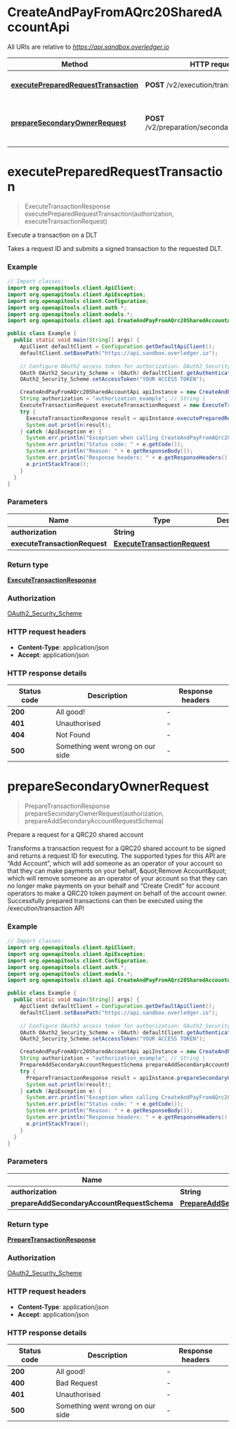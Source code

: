 # CreateAndPayFromAQrc20SharedAccountApi

All URIs are relative to *https://api.sandbox.overledger.io*

Method | HTTP request | Description
------------- | ------------- | -------------
[**executePreparedRequestTransaction**](CreateAndPayFromAQrc20SharedAccountApi.md#executePreparedRequestTransaction) | **POST** /v2/execution/transaction | Execute a transaction on a DLT
[**prepareSecondaryOwnerRequest**](CreateAndPayFromAQrc20SharedAccountApi.md#prepareSecondaryOwnerRequest) | **POST** /v2/preparation/secondaryaccountowner | Prepare a request for a QRC20 shared account


<a name="executePreparedRequestTransaction"></a>
# **executePreparedRequestTransaction**
> ExecuteTransactionResponse executePreparedRequestTransaction(authorization, executeTransactionRequest)

Execute a transaction on a DLT

Takes a request ID and submits a signed transaction to the requested DLT.

### Example
```java
// Import classes:
import org.openapitools.client.ApiClient;
import org.openapitools.client.ApiException;
import org.openapitools.client.Configuration;
import org.openapitools.client.auth.*;
import org.openapitools.client.models.*;
import org.openapitools.client.api.CreateAndPayFromAQrc20SharedAccountApi;

public class Example {
  public static void main(String[] args) {
    ApiClient defaultClient = Configuration.getDefaultApiClient();
    defaultClient.setBasePath("https://api.sandbox.overledger.io");
    
    // Configure OAuth2 access token for authorization: OAuth2_Security_Scheme
    OAuth OAuth2_Security_Scheme = (OAuth) defaultClient.getAuthentication("OAuth2_Security_Scheme");
    OAuth2_Security_Scheme.setAccessToken("YOUR ACCESS TOKEN");

    CreateAndPayFromAQrc20SharedAccountApi apiInstance = new CreateAndPayFromAQrc20SharedAccountApi(defaultClient);
    String authorization = "authorization_example"; // String | 
    ExecuteTransactionRequest executeTransactionRequest = new ExecuteTransactionRequest(); // ExecuteTransactionRequest | 
    try {
      ExecuteTransactionResponse result = apiInstance.executePreparedRequestTransaction(authorization, executeTransactionRequest);
      System.out.println(result);
    } catch (ApiException e) {
      System.err.println("Exception when calling CreateAndPayFromAQrc20SharedAccountApi#executePreparedRequestTransaction");
      System.err.println("Status code: " + e.getCode());
      System.err.println("Reason: " + e.getResponseBody());
      System.err.println("Response headers: " + e.getResponseHeaders());
      e.printStackTrace();
    }
  }
}
```

### Parameters

Name | Type | Description  | Notes
------------- | ------------- | ------------- | -------------
 **authorization** | **String**|  |
 **executeTransactionRequest** | [**ExecuteTransactionRequest**](ExecuteTransactionRequest.md)|  |

### Return type

[**ExecuteTransactionResponse**](ExecuteTransactionResponse.md)

### Authorization

[OAuth2_Security_Scheme](../README.md#OAuth2_Security_Scheme)

### HTTP request headers

 - **Content-Type**: application/json
 - **Accept**: application/json

### HTTP response details
| Status code | Description | Response headers |
|-------------|-------------|------------------|
**200** | All good! |  -  |
**401** | Unauthorised |  -  |
**404** | Not Found |  -  |
**500** | Something went wrong on our side |  -  |

<a name="prepareSecondaryOwnerRequest"></a>
# **prepareSecondaryOwnerRequest**
> PrepareTransactionResponse prepareSecondaryOwnerRequest(authorization, prepareAddSecondaryAccountRequestSchema)

Prepare a request for a QRC20 shared account

Transforms a transaction request for a QRC20 shared account to be signed and returns a request ID for executing. The supported types for this API are “Add Account”, which will add someone as an operator of your account so that they can make payments on your behalf, \&quot;Remove Account\&quot; which will remove someone as an operator of your account so that they can no longer make payments on your behalf and “Create Credit” for account operators to make a QRC20 token payment on behalf of the account owner. Successfully prepared transactions can then be executed using the /execution/transaction API

### Example
```java
// Import classes:
import org.openapitools.client.ApiClient;
import org.openapitools.client.ApiException;
import org.openapitools.client.Configuration;
import org.openapitools.client.auth.*;
import org.openapitools.client.models.*;
import org.openapitools.client.api.CreateAndPayFromAQrc20SharedAccountApi;

public class Example {
  public static void main(String[] args) {
    ApiClient defaultClient = Configuration.getDefaultApiClient();
    defaultClient.setBasePath("https://api.sandbox.overledger.io");
    
    // Configure OAuth2 access token for authorization: OAuth2_Security_Scheme
    OAuth OAuth2_Security_Scheme = (OAuth) defaultClient.getAuthentication("OAuth2_Security_Scheme");
    OAuth2_Security_Scheme.setAccessToken("YOUR ACCESS TOKEN");

    CreateAndPayFromAQrc20SharedAccountApi apiInstance = new CreateAndPayFromAQrc20SharedAccountApi(defaultClient);
    String authorization = "authorization_example"; // String | 
    PrepareAddSecondaryAccountRequestSchema prepareAddSecondaryAccountRequestSchema = new PrepareAddSecondaryAccountRequestSchema(); // PrepareAddSecondaryAccountRequestSchema | 
    try {
      PrepareTransactionResponse result = apiInstance.prepareSecondaryOwnerRequest(authorization, prepareAddSecondaryAccountRequestSchema);
      System.out.println(result);
    } catch (ApiException e) {
      System.err.println("Exception when calling CreateAndPayFromAQrc20SharedAccountApi#prepareSecondaryOwnerRequest");
      System.err.println("Status code: " + e.getCode());
      System.err.println("Reason: " + e.getResponseBody());
      System.err.println("Response headers: " + e.getResponseHeaders());
      e.printStackTrace();
    }
  }
}
```

### Parameters

Name | Type | Description  | Notes
------------- | ------------- | ------------- | -------------
 **authorization** | **String**|  |
 **prepareAddSecondaryAccountRequestSchema** | [**PrepareAddSecondaryAccountRequestSchema**](PrepareAddSecondaryAccountRequestSchema.md)|  |

### Return type

[**PrepareTransactionResponse**](PrepareTransactionResponse.md)

### Authorization

[OAuth2_Security_Scheme](../README.md#OAuth2_Security_Scheme)

### HTTP request headers

 - **Content-Type**: application/json
 - **Accept**: application/json

### HTTP response details
| Status code | Description | Response headers |
|-------------|-------------|------------------|
**200** | All good! |  -  |
**400** | Bad Request |  -  |
**401** | Unauthorised |  -  |
**500** | Something went wrong on our side |  -  |

